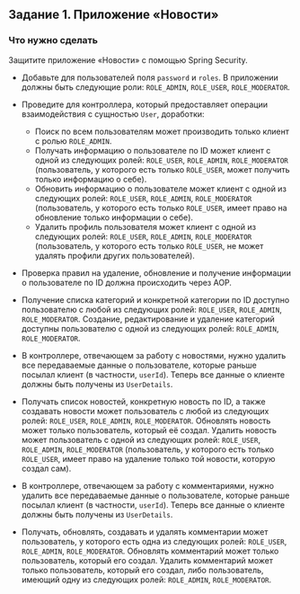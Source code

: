 ## Задание 1. Приложение «Новости»

### Что нужно сделать
Защитите приложение «Новости» с помощью Spring Security.

- Добавьте для пользователей поля `password` и `roles`. В приложении должны быть следующие роли: `ROLE_ADMIN`, `ROLE_USER`, `ROLE_MODERATOR`.
- Проведите для контроллера, который предоставляет операции взаимодействия с сущностью `User`, доработки:
    - Поиск по всем пользователям может производить только клиент с ролью `ROLE_ADMIN`.
    - Получать информацию о пользователе по ID может клиент с одной из следующих ролей: `ROLE_USER`, `ROLE_ADMIN`, `ROLE_MODERATOR` (пользователь, у которого есть только `ROLE_USER`, может получить только информацию о себе).
    - Обновить информацию о пользователе может клиент с одной из следующих ролей: `ROLE_USER`, `ROLE_ADMIN`, `ROLE_MODERATOR` (пользователь, у которого есть только `ROLE_USER`, имеет право на обновление только информации о себе).
    - Удалить профиль пользователя может клиент с одной из следующих ролей: `ROLE_USER`, `ROLE_ADMIN`, `ROLE_MODERATOR` (пользователь, у которого есть только `ROLE_USER`, не может удалять профили других пользователей).

- Проверка правил на удаление, обновление и получение информации о пользователе по ID должна происходить через AOP.

- Получение списка категорий и конкретной категории по ID доступно пользователю с любой из следующих ролей: `ROLE_USER`, `ROLE_ADMIN`, `ROLE_MODERATOR`. Создание, редактирование и удаление категорий доступны пользователю с одной из следующих ролей: `ROLE_ADMIN`, `ROLE_MODERATOR`.

- В контроллере, отвечающем за работу с новостями, нужно удалить все передаваемые данные о пользователе, которые раньше посылал клиент (в частности, `userId`). Теперь все данные о клиенте должны быть получены из `UserDetails`.

- Получать список новостей, конкретную новость по ID, а также создавать новости может пользователь с любой из следующих ролей: `ROLE_USER`, `ROLE_ADMIN`, `ROLE_MODERATOR`. Обновлять новость может только пользователь, который её создал. Удалить новость может пользователь с одной из следующих ролей: `ROLE_USER`, `ROLE_ADMIN`, `ROLE_MODERATOR` (пользователь, у которого есть только `ROLE_USER`, имеет право на удаление только той новости, которую создал сам).

- В контроллере, отвечающем за работу с комментариями, нужно удалить все передаваемые данные о пользователе, которые раньше посылал клиент (в частности, `userId`). Теперь все данные о клиенте должны быть получены из `UserDetails`.

- Получать, обновлять, создавать и удалять комментарии может пользователь, у которого есть одна из следующих ролей: `ROLE_USER`, `ROLE_ADMIN`, `ROLE_MODERATOR`. Обновлять комментарий может только пользователь, который его создал. Удалить комментарий может только пользователь, который его создал, либо пользователь, имеющий одну из следующих ролей: `ROLE_ADMIN`, `ROLE_MODERATOR`.
